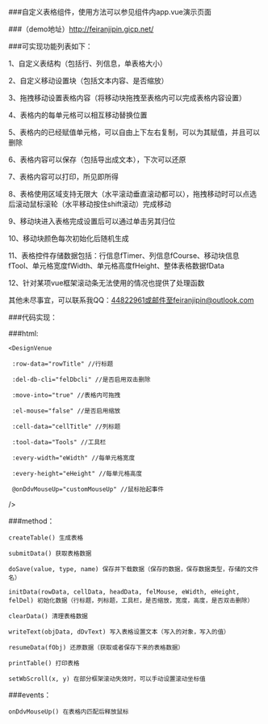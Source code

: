 
###自定义表格组件，使用方法可以参见组件内app.vue演示页面

###（demo地址）http://feiranjipin.gicp.net/

###可实现功能列表如下：

1、自定义表结构（包括行、列信息，单表格大小）

2、自定义移动设置块（包括文本内容、是否缩放）

3、拖拽移动设置表格内容（将移动块拖拽至表格内可以完成表格内容设置）

4、表格内的每单元格可以相互移动替换位置

5、表格内的已经赋值单元格，可以自由上下左右复制，可以为其赋值，并且可以删除

6、表格内容可以保存（包括导出成文本），下次可以还原

7、表格内容可以打印，所见即所得

8、表格使用区域支持无限大（水平滚动垂直滚动都可以），拖拽移动时可以点选后滚动鼠标滚轮（水平移动按住shift滚动）完成移动

9、移动块进入表格完成设置后可以通过单击另其归位

10、移动块颜色每次初始化后随机生成

11、表格控件存储数据包括：行信息fTimer、列信息fCourse、移动块信息fTool、单元格宽度fWidth、单元格高度fHeight、整体表格数据fData

12、针对某项vue框架滚动条无法使用的情况也提供了处理函数

其他未尽事宜，可以联系我QQ：44822961或邮件至feiranjipin@outlook.com

###代码实现：

###html:

    <DesignVenue 

     :row-data="rowTitle" //行标题

     :del-db-cli="felDbcli" //是否启用双击删除

     :move-into="true" //表格内可拖拽

     :el-mouse="false" //是否启用缩放

     :cell-data="cellTitle" //列标题

     :tool-data="Tools" //工具栏

     :every-width="eWidth" //每单元格宽度

     :every-height="eHeight" //每单元格高度

     @onDdvMouseUp="customMouseUp" //鼠标抬起事件
     
   />
   
###method：

    createTable() 生成表格
    
    submitData() 获取表格数据
    
    doSave(value, type, name) 保存并下载数据（保存的数据，保存数据类型，存储的文件名）
    
    initData(rowData, cellData, headData, felMouse, eWidth, eHeight, felDel) 初始化数据（行标题，列标题，工具栏，是否缩放，宽度，高度，是否双击删除）
    
    clearData() 清理表格数据
    
    writeText(objData, dDvText) 写入表格设置文本（写入的对象，写入的值）
    
    resumeData(fObj) 还原数据（获取或者保存下来的表格数据）
    
    printTable() 打印表格
    
    setWbScroll(x, y) 在部分框架滚动失效时，可以手动设置滚动坐标值
    
###events：
 
    onDdvMouseUp() 在表格内匹配后释放鼠标
    
    
